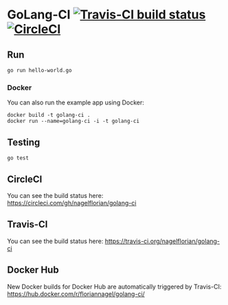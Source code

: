 # GoLang-CI [![Travis-CI build status](https://img.shields.io/travis/nagelflorian/golang-ci.svg)](https://travis-ci.org/nagelflorian/golang-ci) [![CircleCI](https://circleci.com/gh/nagelflorian/golang-ci/tree/master.svg?style=svg)](https://circleci.com/gh/nagelflorian/golang-ci/tree/master)

## Run

```
go run hello-world.go
```

### Docker

You can also run the example app using Docker:

```
docker build -t golang-ci .
docker run --name=golang-ci -i -t golang-ci
```

## Testing

```
go test
```

## CircleCI

You can see the build status here: https://circleci.com/gh/nagelflorian/golang-ci

## Travis-CI

You can see the build status here: https://travis-ci.org/nagelflorian/golang-ci

## Docker Hub

New Docker builds for Docker Hub are automatically triggered by Travis-CI:
https://hub.docker.com/r/floriannagel/golang-ci/
